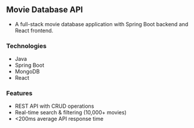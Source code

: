 ## Movie Database API
- A full-stack movie database application with Spring Boot backend and React frontend.  

### Technologies
- Java
- Spring Boot
- MongoDB
- React

### Features
- REST API with CRUD operations  
- Real-time search & filtering (10,000+ movies)  
- <200ms average API response time  

